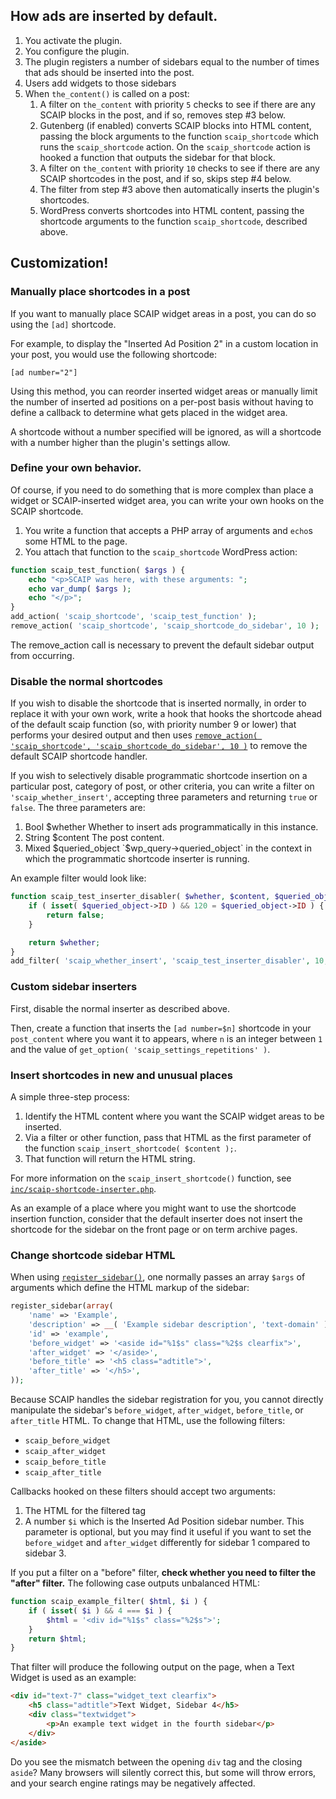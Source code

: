 ## How ads are inserted by default.

1. You activate the plugin.
2. You configure the plugin.
3. The plugin registers a number of sidebars equal to the number of times that ads should be inserted into the post.
4. Users add widgets to those sidebars
5. When `the_content()` is called on a post:
    1. A filter on `the_content` with priority `5` checks to see if there are any SCAIP blocks in the post, and if so, removes step #3 below.
    2. Gutenberg (if enabled) converts SCAIP blocks into HTML content, passing the block arguments to the function `scaip_shortcode` which runs the `scaip_shortcode` action. On the `scaip_shortcode` action is hooked a function that outputs the sidebar for that block.
    3. A filter on `the_content` with priority `10` checks to see if there are any SCAIP shortcodes in the post, and if so, skips step #4 below.
    4. The filter from step #3 above then automatically inserts the plugin's shortcodes.
    5. WordPress converts shortcodes into HTML content, passing the shortcode arguments to the function `scaip_shortcode`, described above.


## Customization!

### Manually place shortcodes in a post

If you want to manually place SCAIP widget areas in a post, you can do so using the `[ad]` shortcode.

For example, to display the "Inserted Ad Position 2" in a custom location in your post, you would use the following shortcode:

    [ad number="2"]

Using this method, you can reorder inserted widget areas or manually limit the number of inserted ad positions on a per-post basis without having to define a callback to determine what gets placed in the widget area.

A shortcode without a number specified will be ignored, as will a shortcode with a number higher than the plugin's settings allow.

### Define your own behavior.

Of course, if you need to do something that is more complex than place a widget or SCAIP-inserted widget area, you can write your own hooks on the SCAIP shortcode.

1. You write a function that accepts a PHP array of arguments and `echo`s some HTML to the page.
2. You attach that function to the `scaip_shortcode` WordPress action:

```php
function scaip_test_function( $args ) {
	echo "<p>SCAIP was here, with these arguments: ";
	echo var_dump( $args );
	echo "</p>";
}
add_action( 'scaip_shortcode', 'scaip_test_function' );
remove_action( 'scaip_shortcode', 'scaip_shortcode_do_sidebar', 10 );
```

The remove_action call is necessary to prevent the default sidebar output from occurring.

### Disable the normal shortcodes

If you wish to disable the shortcode that is inserted normally, in order to replace it with your own work, write a hook that hooks the shortcode ahead of the default scaip function (so, with priority number 9 or lower) that performs your desired output and then uses [`remove_action( 'scaip_shortcode', 'scaip_shortcode_do_sidebar', 10 )`](https://codex.wordpress.org/Function_Reference/remove_action) to remove the default SCAIP shortcode handler.

If you wish to selectively disable programmatic shortcode insertion on a particular post, category of post, or other criteria, you can write a filter on `'scaip_whether_insert'`, accepting three parameters and returning `true` or `false`. The three parameters are:

1. Bool $whether Whether to insert ads programmatically in this instance.
2. String $content The post content.
3. Mixed $queried_object `$wp_query->queried_object` in the context in which the programmatic shortcode inserter is running.

An example filter would look like:

```php
function scaip_test_inserter_disabler( $whether, $content, $queried_object ) {
	if ( isset( $queried_object->ID ) && 120 = $queried_object->ID ) {
		return false;
	}

	return $whether;
}
add_filter( 'scaip_whether_insert', 'scaip_test_inserter_disabler', 10, 3 );
```

### Custom sidebar inserters

First, disable the normal inserter as described above.

Then, create a function that inserts the `[ad number=$n]` shortcode in your `post_content` where you want it to appears, where `n` is an integer between `1` and the value of `get_option( 'scaip_settings_repetitions' )`.

### Insert shortcodes in new and unusual places

A simple three-step process:

1. Identify the HTML content where you want the SCAIP widget areas to be inserted.
2. Via a filter or other function, pass that HTML as the first parameter of the function `scaip_insert_shortcode( $content );`.
3. That function will return the HTML string.

For more information on the `scaip_insert_shortcode()` function, see [`inc/scaip-shortcode-inserter.php`](/inc/scaip-shortcode-inserter.php).

As an example of a place where you might want to use the shortcode insertion function, consider that the default inserter does not insert the shortcode for the sidebar on the front page or on term archive pages.

### Change shortcode sidebar HTML

When using [`register_sidebar()`](https://developer.wordpress.org/reference/functions/register_sidebar/), one normally passes an array `$args` of arguments which define the HTML markup of the sidebar:

```php
register_sidebar(array(
	'name' => 'Example',
	'description' => __( 'Example sidebar description', 'text-domain' ),
	'id' => 'example',
	'before_widget' => '<aside id="%1$s" class="%2$s clearfix">',
	'after_widget' => '</aside>',
	'before_title' => '<h5 class="adtitle">',
	'after_title' => '</h5>',
));
```

Because SCAIP handles the sidebar registration for you, you cannot directly manipulate the sidebar's `before_widget`, `after_widget`, `before_title`, or `after_title` HTML. To change that HTML, use the following filters:

- `scaip_before_widget`
- `scaip_after_widget`
- `scaip_before_title`
- `scaip_after_title`

Callbacks hooked on these filters should accept two arguments:

1. The HTML for the filtered tag
2. A number `$i` which is the Inserted Ad Position sidebar number. This parameter is optional, but you may find it useful if you want to set the `before_widget` and `after_widget` differently for sidebar 1 compared to sidebar 3.

If you put a filter on a "before" filter, **check whether you need to filter the "after" filter.** The following case outputs unbalanced HTML:

```php
function scaip_example_filter( $html, $i ) {
	if ( isset( $i ) && 4 === $i ) {
		$html = '<div id="%1$s" class="%2$s">';
	}
	return $html;
}
```

That filter will produce the following output on the page, when a Text Widget is used as an example:

```html
<div id="text-7" class="widget_text clearfix">
	<h5 class="adtitle">Text Widget, Sidebar 4</h5>
	<div class="textwidget">
		<p>An example text widget in the fourth sidebar</p>
	</div>
</aside>
```

Do you see the mismatch between the opening `div` tag and the closing `aside`? Many browsers will silently correct this, but some will throw errors, and your search engine ratings may be negatively affected.
